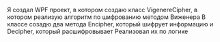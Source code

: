 Я создал WPF проект, в котором создаю класс VigenereCipher, в котором реализую алгоритм по шифрованию методом Виженера
В классе созадю два метода Encipher, который шифрует информацию и Decipher, который расшифровывает
Реализовал их по логике 
